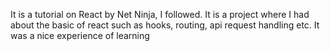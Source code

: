 It is a tutorial on React by Net Ninja, I followed. It is a project where I had about the basic of react such as hooks, routing, api request handling etc. It was a nice experience of learning
